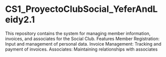 # CS1_ProyectoClubSocial_YeferAndLeidy2.1
This repository contains the system for managing member information, invoices, and associates for the Social Club.  Features Member Registration: Input and management of personal data. Invoice Management: Tracking and payment of invoices. Associates: Maintaining relationships with associates
